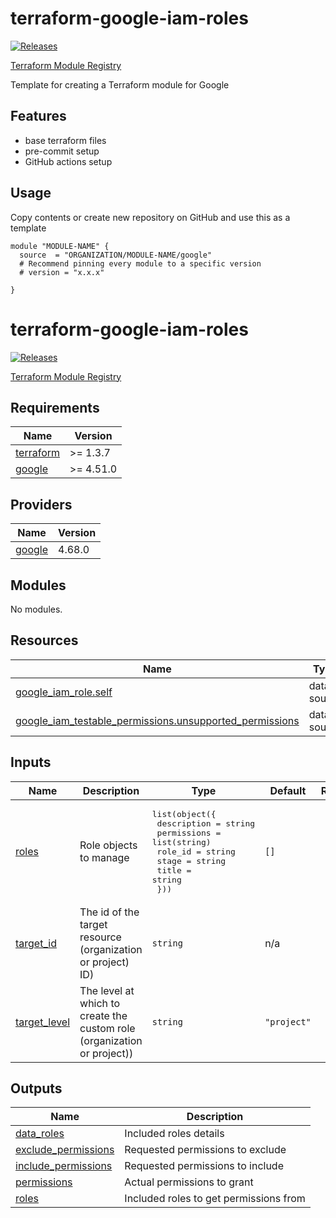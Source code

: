 # terraform-google-iam-roles

[![Releases](https://img.shields.io/github/v/release/notablehealth/terraform-google-iam-roles)](https://github.com/notablehealth/terraform-google-iam-roles/releases)

[Terraform Module Registry](https://registry.terraform.io/modules/notablehealth/iam-roles/google)

Template for creating a Terraform module for Google

## Features

- base terraform files
- pre-commit setup
- GitHub actions setup

## Usage

Copy contents or create new repository on GitHub and use this as a template

```hcl
module "MODULE-NAME" {
  source  = "ORGANIZATION/MODULE-NAME/google"
  # Recommend pinning every module to a specific version
  # version = "x.x.x"

}
```

<!-- BEGINNING OF PRE-COMMIT-TERRAFORM DOCS HOOK -->
# terraform-google-iam-roles

[![Releases](https://img.shields.io/github/v/release/notablehealth/terraform-google-iam-roles)](https://github.com/notablehealth/terraform-google-iam-roles/releases)

[Terraform Module Registry](https://registry.terraform.io/modules/notablehealth/iam-roles/google)

## Requirements

| Name | Version |
|------|---------|
| <a name="requirement_terraform"></a> [terraform](#requirement\_terraform) | >= 1.3.7 |
| <a name="requirement_google"></a> [google](#requirement\_google) | >= 4.51.0 |

## Providers

| Name | Version |
|------|---------|
| <a name="provider_google"></a> [google](#provider\_google) | 4.68.0 |

## Modules

No modules.

## Resources

| Name | Type |
|------|------|
| [google_iam_role.self](https://registry.terraform.io/providers/hashicorp/google/latest/docs/data-sources/iam_role) | data source |
| [google_iam_testable_permissions.unsupported_permissions](https://registry.terraform.io/providers/hashicorp/google/latest/docs/data-sources/iam_testable_permissions) | data source |

## Inputs

| Name | Description | Type | Default | Required |
|------|-------------|------|---------|:--------:|
| <a name="input_roles"></a> [roles](#input\_roles) | Role objects to manage | <pre>list(object({<br>    description = string<br>    permissions = list(string)<br>    role_id     = string<br>    stage       = string<br>    title       = string<br>  }))</pre> | `[]` | no |
| <a name="input_target_id"></a> [target\_id](#input\_target\_id) | The id of the target resource (organization or project) ID) | `string` | n/a | yes |
| <a name="input_target_level"></a> [target\_level](#input\_target\_level) | The level at which to create the custom role (organization or project)) | `string` | `"project"` | no |

## Outputs

| Name | Description |
|------|-------------|
| <a name="output_data_roles"></a> [data\_roles](#output\_data\_roles) | Included roles details |
| <a name="output_exclude_permissions"></a> [exclude\_permissions](#output\_exclude\_permissions) | Requested permissions to exclude |
| <a name="output_include_permissions"></a> [include\_permissions](#output\_include\_permissions) | Requested permissions to include |
| <a name="output_permissions"></a> [permissions](#output\_permissions) | Actual permissions to grant |
| <a name="output_roles"></a> [roles](#output\_roles) | Included roles to get permissions from |
<!-- END OF PRE-COMMIT-TERRAFORM DOCS HOOK -->
